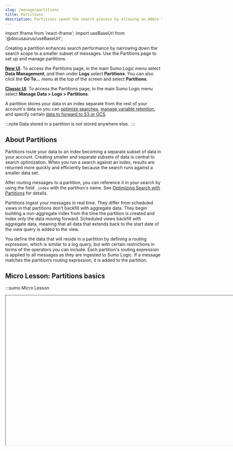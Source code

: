 ```yaml
---
slug: /manage/partitions
title: Partitions
description: Partitions speed the search process by allowing an Admin to filter a subset of the log messages in an index.
---
```


import Iframe from 'react-iframe';
import useBaseUrl from '@docusaurus/useBaseUrl';

Creating a partition enhances search performance by narrowing down the search scope to a smaller subset of messages. Use the Partitions page to set up and manage partitions. 

[**New UI**](/docs/get-started/sumo-logic-ui/). To access the Partitions page, in the main Sumo Logic menu select **Data Management**, and then under **Logs** select **Partitions**. You can also click the **Go To...** menu at the top of the screen and select **Partitions**. 

[**Classic UI**](/docs/get-started/sumo-logic-ui-classic). To access the Partitions page, in the main Sumo Logic menu select **Manage Data > Logs > Partitions**. 

A partition stores your data in an index separate from the rest of your account's data so you can [optimize searches](../../search/optimize-search-performance.md), [manage variable retention](manage-indexes-variable-retention.md), and specify certain [data to forward to S3 or GCS](../data-forwarding/forward-data-from-sumologic.md).

:::note
Data stored in a partition is not stored anywhere else. 
:::

## About Partitions

Partitions route your data to an index becoming a separate subset of data in your account. Creating smaller and separate subsets of data is central to search optimization. When you run a search against an index, results are returned more quickly and efficiently because the search runs against a smaller data set.

After routing messages to a partition, you can reference it in your search by using the field `_index` with the partition's name. See [Optimizing Search with Partitions](/docs/search/optimize-search-partitions) for details.

Partitions ingest your messages in real time. They differ from scheduled views in that partitions don’t backfill with aggregate data. They begin building a non-aggregate index from the time the partition is created and index only the data moving forward. Scheduled views backfill with aggregate data, meaning that all data that extends back to the start date of the view query is added to the view.

You define the data that will reside in a partition by defining a routing expression, which is similar to a log query, but with certain restrictions in terms of the operators you can include. Each partition's routing expression is applied to all messages as they are ingested to Sumo Logic. If a message matches the partition’s routing expression, it is added to the partition.

## Micro Lesson: Partitions basics

:::sumo Micro Lesson

<Iframe url="https://fast.wistia.net/embed/iframe/p0xs5l91jq?web_component=true&seo=true&videoFoam=false"
  width="854px"
  height="480px"
  title="Micro Lesson: Partitions Basics (New UI) Video"
  id="wistiaVideo"
  className="video-container"
  display="initial"
  position="relative"
  allow="autoplay; fullscreen"
  allowfullscreen
/>

:::

## Limitations 

* There is a limit of 50 partitions per account. (This excludes [decommissioned partitions](decommission-partition.md).)
* Partitions cannot be deleted, although you can [decommission](decommission-partition.md) them. This is because a partition may include log messages that aren’t stored anywhere else, so if it’s deleted, messages will be lost. If you no longer need a partition, you can decommission it.
* Partition names cannot start with `sumologic_`, an underscore `_`, or a hyphen (`-`).
* Partition routing rule length cannot exceed 2048 characters.

## Guides

In this section, we'll introduce the following concepts:

<div className="box-wrapper" >
<div className="box smallbox card">
  <div className="container">
  <a href="/docs/manage/partitions/run-search-against-partition"><img src={useBaseUrl('img/icons/logs.png')} alt="icon" width="40"/><h4>Search a Partition</h4></a>
  <p>Learn how to run a search against data in a Partition.</p>
  </div>
</div>
<div className="box smallbox card">
  <div className="container">
  <a href="/docs/manage/partitions/edit-data-forwarding-destinations-partition"><img src={useBaseUrl('img/icons/logs.png')} alt="icon" width="40"/><h4>Edit Data Forwarding Destinations for a Partition</h4></a>
  <p>Learn how to specify Data Forwarding settings for a Partition.</p>
  </div>
</div>
<div className="box smallbox card">
  <div className="container">
  <a href="/docs/manage/partitions/manage-indexes-variable-retention"><img src={useBaseUrl('img/icons/logs.png')} alt="icon" width="40"/><h4>Manage Indexes with Variable Retention</h4></a>
  <p>Learn how to create Index Partitions and Scheduled Views to store your data.</p>
  </div>
</div>
<div className="box smallbox card">
  <div className="container">
  <a href="/docs/manage/partitions/decommission-partition"><img src={useBaseUrl('img/icons/logs.png')} alt="icon" width="40"/><h4>Decommission a Partition</h4></a>
  <p>Learn how to decommission a Partition to keep it from being started.</p>
  </div>
</div>
</div>

